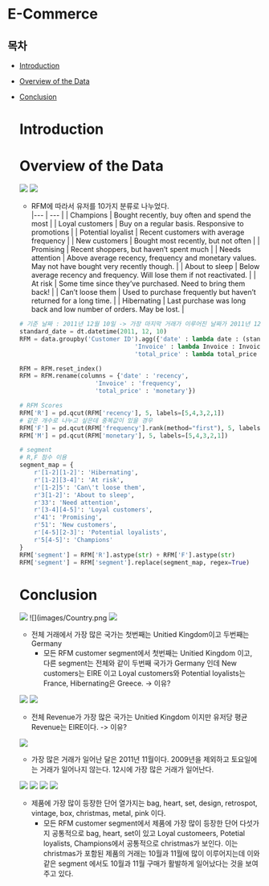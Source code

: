# E-Commerce 

## 목차
- [Introduction](#introduction)
- [Overview of the Data](#overview-of-the-data)
- [Conclusion](#conclusion)

    <!-- * [Preprocess](#preprocess)
<!-- - [Exploratory Data Analysis](#exploratory-data-analysis)
    * [Numerical Data](#numerical-data)
    * [Categorical Data](#categorical-data)
- [Machine Learning Modeling](#machine-learning-modeling)
    * [Testing algorithm](#testing-algorithm)
    * [Feature Importances](#feature-importances)
    * [Learning Curve](#learning-curve)
    * [Confusion Matrix](#confusion-matrix)
- [Retrospect](#retrospect) -->


# Introduction
# Overview of the Data

![](images/RFM_Segments.png)
![](images/recency_frequency_segment_scatter.png)

- RFM에 따라서 유저를 10가지 분류로 나누었다.  
|--- | --- | 
| Champions | Bought recently, buy often and spend the most | 
| Loyal customers | Buy on a regular basis. Responsive to promotions | 
| Potential loyalist | Recent customers with average frequency |
| New customers | Bought most recently, but not often |
| Promising | Recent shoppers, but haven’t spent much |
| Needs attention | Above average recency, frequency and monetary values. May not have bought very recently though. |
| About to sleep | Below average recency and frequency. Will lose them if not reactivated. | 
| At risk | Some time since they’ve purchased. Need to bring them back! |
| Can’t loose them | Used to purchase frequently but haven’t returned for a long time. |
| Hibernating | Last purchase was long back and low number of orders. May be lost. |


``` python
# 기준 날짜 : 2011년 12월 10일 -> 가장 마지막 거래가 이루어진 날짜가 2011년 12월 9일이기 때문
standard_date = dt.datetime(2011, 12, 10)
RFM = data.groupby('Customer ID').agg({'date' : lambda date : (standard_date - date.max()).days,
                                'Invoice' : lambda Invoice : Invoice.nunique(),
                                'total_price' : lambda total_price : total_price.sum()})

RFM = RFM.reset_index()
RFM = RFM.rename(columns = {'date' : 'recency',
                     'Invoice' : 'frequency',
                     'total_price' : 'monetary'})

# RFM Scores
RFM['R'] = pd.qcut(RFM['recency'], 5, labels=[5,4,3,2,1])
# 같은 개수로 나누고 싶은데 중복값이 있을 경우
RFM['F'] = pd.qcut(RFM['frequency'].rank(method="first"), 5, labels=[5,4,3,2,1])
RFM['M'] = pd.qcut(RFM['monetary'], 5, labels=[5,4,3,2,1])

# segment
# R,F 점수 이용
segment_map = {
    r'[1-2][1-2]': 'Hibernating',
    r'[1-2][3-4]': 'At risk',
    r'[1-2]5': 'Can\'t loose them',
    r'3[1-2]': 'About to sleep',
    r'33': 'Need attention',
    r'[3-4][4-5]': 'Loyal customers',
    r'41': 'Promising',
    r'51': 'New customers',
    r'[4-5][2-3]': 'Potential loyalists',
    r'5[4-5]': 'Champions'
}
RFM['segment'] = RFM['R'].astype(str) + RFM['F'].astype(str)
RFM['segment'] = RFM['segment'].replace(segment_map, regex=True)
```

# Conclusion

![](images/country_most_transaction.png)
![](images/Country.png
![](images/Country_without_UK.png)

- 전체 거래에서 가장 많은 국가는 첫번째는 Unitied Kingdom이고 두번째는 Germany
    - 모든 RFM customer segment에서 첫번째는 Unitied Kingdom 이고,
다른 segment는 전체와 같이 두번째 국가가 Germany 인데 New customers는 EIRE 이고 Loyal customers와 Potential loyalists는 France, Hibernating은 Greece. -> 이유?

![](images/country_most_revenue.png)
![](images/country_most_average_revenue_per_paying_user.png)

- 전체 Revenue가 가장 많은 국가는 Unitied Kingdom 이지만 유저당 평균 Revenue는 EIRE이다. -> 이유?

![](images/date_analysis.png)
- 가장 많은 거래가 일어난 달은 2011년 11월이다. 2009년을 제외하고 토요일에는 거래가 일어나지 않는다. 12시에 가장 많은 거래가 일어난다. 

![](images/most_word.png)
![](images/most_common_word_by_segments.png)
![](images/word_christmas_products_transactions.png)
![](iamges/word_christmas_products_transactions(segments).png)
- 제품에 가장 많이 등장한 단어 열가지는 bag, heart, set, design, retrospot, vintage, box, christmas, metal, pink 이다.
    - 모든 RFM customer segment에서 제품에 가장 많이 등장한 단어 다섯가지 공통적으로 bag, heart, set이 있고 Loyal customeers, Potetial loyalists, Champions에서 공통적으로 christmas가 보인다. 이는 christmas가 포함된 제품의 거래는 10월과 11월에 많이 이루어지는데 이와 같은 segment 에서도 10월과 11월 구매가 활발하게 일어났다는 것을 보여주고 있다. 